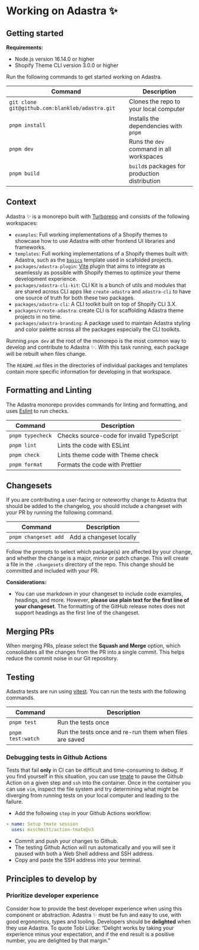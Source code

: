 # Working on Adastra ✨

## Getting started

**Requirements:**

- Node.js version 16.14.0 or higher
- Shopify Theme CLI version 3.0.0 or higher

Run the following commands to get started working on Adastra.

| Command                                         | Description                                   |
| ----------------------------------------------- | --------------------------------------------- |
| `git clone git@github.com:blanklob/adastra.git` | Clones the repo to your local computer        |
| `pnpm install`                                  | Installs the dependencies with `pnpm`         |
| `pnpm dev`                                      | Runs the `dev` command in all workspaces      |
| `pnpm build`                                    | `build`s packages for production distribution |

## Context

Adastra ✨ is a monorepo built with [Turborepo](https://turbo.build/) and consists of the following workspaces:

- `examples`: Full working implementations of a Shopify themes to showcase how to use Adastra with other frontend UI libraries and frameworks.
- `templates`: Full working implementations of a Shopify themes built with Adastra, such as the [`basics`](https://labs.blanklob.com/products/basics-template) template used in scafolded projects.
- `packages/adastra-plugin`: [Vite](https://vitejs.dev) plugin that aims to integrate as seamlessly as possible with Shopify themes to optimize your theme development experience.
- `packages/adastra-cli-kit`: CLI Kit is a bunch of utils and modules that are shared across CLI apps like `create-adastra` and `adastra-cli` to have one source of truth for both these two packages.
- `packages/adastra-cli`: A CLI toolkit built on top of Shopify CLI 3.X.
- `packages/create-adastra`: create CLI is for scaffolding Adastra theme projects in no time.
- `packages/adastra-branding`: A package used to maintain Adastra styling and color palette across all the packages especially the CLI toolkits.

Running `pnpm dev` at the root of the monorepo is the most common way to develop and contribute to Adastra ✨. With this task running, each package will be rebuilt when files change.

The `README.md` files in the directories of individual packages and templates contain more specific information for developing in that workspace.

## Formatting and Linting

The Adastra monorepo provides commands for linting and formatting, and uses [Eslint](https://eslint.org/) to run checks.

| Command          | Description                               |
| ---------------- | ----------------------------------------- |
| `pnpm typecheck` | Checks source-code for invalid TypeScript |
| `pnpm lint`      | Lints the code with ESLint                |
| `pnpm check`     | Lints theme code with Theme check         |
| `pnpm format`    | Formats the code with Prettier            |

## Changesets

If you are contributing a user-facing or noteworthy change to Adastra that should be added to the changelog, you should include a changeset with your PR by running the following command.

| Command              | Description             |
| -------------------- | ----------------------- |
| `pnpm changeset add` | Add a changeset locally |

Follow the prompts to select which package(s) are affected by your change, and whether the change is a major, minor or patch change. This will create a file in the `.changesets` directory of the repo. This change should be committed and included with your PR.

**Considerations:**

- You can use markdown in your changeset to include code examples, headings, and more. However, **please use plain text for the first line of your changeset**. The formatting of the GitHub release notes does not support headings as the first line of the changeset.

## Merging PRs

When merging PRs, please select the **Squash and Merge** option, which consolidates all the changes from the PR into a single commit. This helps reduce the commit noise in our Git repository.

## Testing

Adastra tests are run using [vitest](https://vitest.dev). You can run the tests with the following commands.

| Command           | Description                                             |
| ----------------- | ------------------------------------------------------- |
| `pnpm test`       | Run the tests once                                      |
| `pnpm test:watch` | Run the tests once and re-run them when files are saved |

### Debugging tests in Github Actions

Tests that fail **only** in CI can be difficult and time-consuming to debug. If you find yourself in this situation, you can use [tmate](https://tmate.io/) to pause the Github Action on a given step and `ssh` into the container. Once in the container you can use `vim`, inspect the file system and try determining what might be diverging from running tests on your local computer and leading to the failure.

- Add the following `step` in your Github Actions workflow:

```yaml
- name: Setup tmate session
  uses: mxschmitt/action-tmate@v3
```

- Commit and push your changes to Github.
- The testing Github Action will run automatically and you will see it paused with both a Web Shell address and SSH address.
- Copy and paste the SSH address into your terminal.

## Principles to develop by

### Prioritize developer experience

Consider how to provide the best developer experience when using this component or abstraction. Adastra ✨ must be fun and easy to use, with good ergonomics, types and tooling. Developers should be **delighted** when they use Adastra. To quote Tobi Lütke: “Delight works by taking your experience minus your expectation, and if the end result is a positive number, you are delighted by that margin.”
